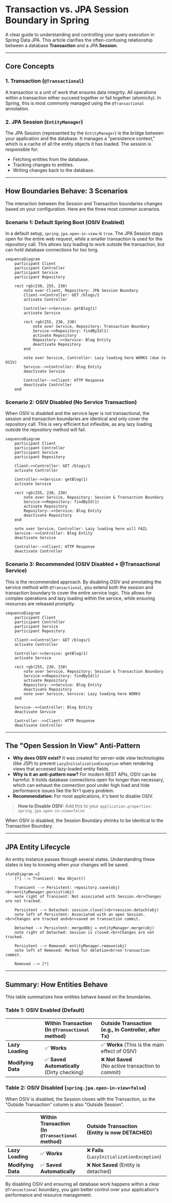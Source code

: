 # Transaction vs. JPA Session Boundary in Spring

A clear guide to understanding and controlling your query execution in Spring Data JPA. This article clarifies the often-confusing relationship between a database **Transaction** and a JPA **Session**.

---

## Core Concepts

### 1. Transaction (`@Transactional`)

A transaction is a unit of work that ensures data integrity. All operations within a transaction either succeed together or fail together (atomicity). In Spring, this is most commonly managed using the `@Transactional` annotation.

### 2. JPA Session (`EntityManager`)

The JPA Session (represented by the `EntityManager`) is the bridge between your application and the database. It manages a "persistence context," which is a cache of all the entity objects it has loaded. The session is responsible for:
- Fetching entities from the database.
- Tracking changes to entities.
- Writing changes back to the database.

---

## How Boundaries Behave: 3 Scenarios

The interaction between the Session and Transaction boundaries changes based on your configuration. Here are the three most common scenarios.

### Scenario 1: Default Spring Boot (OSIV Enabled)
In a default setup, `spring.jpa.open-in-view` is `true`. The JPA Session stays open for the entire web request, while a smaller transaction is used for the repository call. This allows lazy loading to work outside the transaction, but can hold database connections for too long.

```mermaid
sequenceDiagram
    participant Client
    participant Controller
    participant Service
    participant Repository

    rect rgb(230, 255, 230)
        note over Client, Repository: JPA Session Boundary
        Client->>Controller: GET /blogs/1
        activate Controller

        Controller->>Service: getBlog(1)
        activate Service

        rect rgb(255, 230, 230)
            note over Service, Repository: Transaction Boundary
            Service->>Repository: findById(1)
            activate Repository
            Repository-->>Service: Blog Entity
            deactivate Repository
        end

        note over Service, Controller: Lazy loading here WORKS (due to OSIV)
        Service-->>Controller: Blog Entity
        deactivate Service

        Controller-->>Client: HTTP Response
        deactivate Controller
    end
```

### Scenario 2: OSIV Disabled (No Service Transaction)
When OSIV is disabled and the service layer is not transactional, the session and transaction boundaries are identical and only cover the repository call. This is very efficient but inflexible, as any lazy loading outside the repository method will fail.

```mermaid
sequenceDiagram
    participant Client
    participant Controller
    participant Service
    participant Repository

    Client->>Controller: GET /blogs/1
    activate Controller

    Controller->>Service: getBlog(1)
    activate Service

    rect rgb(255, 230, 230)
        note over Service, Repository: Session & Transaction Boundary
        Service->>Repository: findById(1)
        activate Repository
        Repository-->>Service: Blog Entity
        deactivate Repository
    end

    note over Service, Controller: Lazy loading here will FAIL
    Service-->>Controller: Blog Entity
    deactivate Service

    Controller-->>Client: HTTP Response
    deactivate Controller
```

### Scenario 3: Recommended (OSIV Disabled + @Transactional Service)
This is the recommended approach. By disabling OSIV and annotating the service method with `@Transactional`, you extend both the session and transaction boundary to cover the entire service logic. This allows for complex operations and lazy loading within the service, while ensuring resources are released promptly.

```mermaid
sequenceDiagram
    participant Client
    participant Controller
    participant Service
    participant Repository

    Client->>Controller: GET /blogs/1
    activate Controller

    Controller->>Service: getBlog(1)
    activate Service

    rect rgb(255, 230, 230)
        note over Service, Repository: Session & Transaction Boundary
        Service->>Repository: findById(1)
        activate Repository
        Repository-->>Service: Blog Entity
        deactivate Repository
        note over Service, Service: Lazy loading here WORKS
    end

    Service-->>Controller: Blog Entity
    deactivate Service

    Controller-->>Client: HTTP Response
    deactivate Controller
```

---

## The "Open Session In View" Anti-Pattern

-   **Why does OSIV exist?** It was created for server-side view technologies (like JSP) to prevent `LazyInitializationException` when rendering views that accessed lazy-loaded entity fields.
-   **Why is it an anti-pattern now?** For modern REST APIs, OSIV can be harmful. It holds database connections open for longer than necessary, which can exhaust the connection pool under high load and hide performance issues like the N+1 query problem.
-   **Recommendation:** For most applications, it's best to disable OSIV.

> **How to Disable OSIV:** Add this to your `application.properties`:
> `spring.jpa.open-in-view=false`

When OSIV is disabled, the Session Boundary shrinks to be identical to the Transaction Boundary.

---

## JPA Entity Lifecycle

An entity instance passes through several states. Understanding these states is key to knowing when your changes will be saved.

```mermaid
stateDiagram-v2
    [*] --> Transient: New Object()

    Transient --> Persistent: repository.save(obj)<br>entityManager.persist(obj)
    note right of Transient: Not associated with Session.<br>Changes are not tracked.

    Persistent --> Detached: session.close()<br>session.detach(obj)
    note left of Persistent: Associated with an open Session.<br>Changes are tracked and<br>saved on transaction commit.

    Detached --> Persistent: mergedObj = entityManager.merge(obj)
    note right of Detached: Session is closed.<br>Changes are not tracked.

    Persistent --> Removed: entityManager.remove(obj)
    note left of Removed: Marked for deletion<br>on transaction commit.

    Removed --> [*]
```

---

## Summary: How Entities Behave

This table summarizes how entities behave based on the boundaries.

### Table 1: OSIV Enabled (Default)

| | **Within Transaction**<br>(In `@Transactional` method) | **Outside Transaction**<br>(e.g., In Controller, after Tx) |
| :--- | :--- | :--- |
| **Lazy Loading** | ✅ **Works** | ✅ **Works** (This is the main effect of OSIV) |
| **Modifying Data** | ✅ **Saved Automatically**<br>(Dirty checking) | ❌ **Not Saved**<br>(No active transaction to commit) |

### Table 2: OSIV Disabled (`spring.jpa.open-in-view=false`)

When OSIV is disabled, the Session closes with the Transaction, so the "Outside Transaction" column is also "Outside Session".

| | **Within Transaction**<br>(In `@Transactional` method) | **Outside Transaction**<br>(Entity is now DETACHED) |
| :--- | :--- | :--- |
| **Lazy Loading** | ✅ **Works** | ❌ **Fails** (`LazyInitializationException`) |
| **Modifying Data** | ✅ **Saved Automatically** | ❌ **Not Saved** (Entity is detached) |

By disabling OSIV and ensuring all database work happens within a clear `@Transactional` boundary, you gain better control over your application's performance and resource management.

